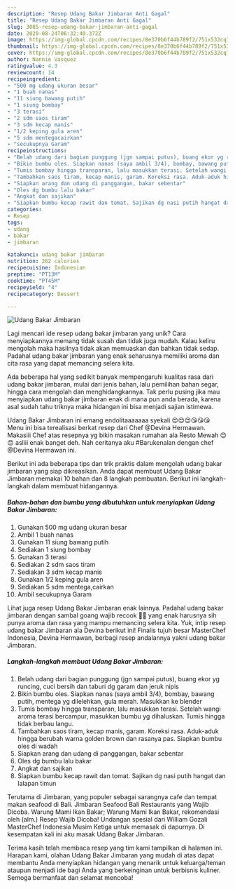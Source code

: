 ```yaml
---
description: "Resep Udang Bakar Jimbaran Anti Gagal"
title: "Resep Udang Bakar Jimbaran Anti Gagal"
slug: 3085-resep-udang-bakar-jimbaran-anti-gagal
date: 2020-08-24T06:32:40.372Z
image: https://img-global.cpcdn.com/recipes/8e370b6f44b789f2/751x532cq70/udang-bakar-jimbaran-foto-resep-utama.jpg
thumbnail: https://img-global.cpcdn.com/recipes/8e370b6f44b789f2/751x532cq70/udang-bakar-jimbaran-foto-resep-utama.jpg
cover: https://img-global.cpcdn.com/recipes/8e370b6f44b789f2/751x532cq70/udang-bakar-jimbaran-foto-resep-utama.jpg
author: Nannie Vasquez
ratingvalue: 4.3
reviewcount: 14
recipeingredient:
- "500 mg udang ukuran besar"
- "1 buah nanas"
- "11 siung bawang putih"
- "1 siung bombay"
- "3 terasi"
- "2 sdm saos tiram"
- "3 sdm kecap manis"
- "1/2 keping gula aren"
- "5 sdm mentegacairkan"
- "secukupnya Garam"
recipeinstructions:
- "Belah udang dari bagian punggung (jgn sampai putus), buang ekor yg runcing, cuci bersih dan taburi dg garam dan jeruk nipis"
- "Bikin bumbu oles. Siapkan nanas (saya ambil 3/4), bombay, bawang putih, mentega yg dilelehkan, gula merah. Masukkan ke blender"
- "Tumis bombay hingga transparan, lalu masukkan terasi. Setelah wangi aroma terasi bercampur, masukkan bumbu yg dihaluskan. Tumis hingga tidak berbau langu."
- "Tambahkan saos tiram, kecap manis, garam. Koreksi rasa. Aduk-aduk hingga berubah warna golden brown dan rasanya pas. Siapkan bumbu oles di wadah"
- "Siapkan arang dan udang di panggangan, bakar sebentar"
- "Oles dg bumbu lalu bakar"
- "Angkat dan sajikan"
- "Siapkan bumbu kecap rawit dan tomat. Sajikan dg nasi putih hangat dan lalapan timun"
categories:
- Resep
tags:
- udang
- bakar
- jimbaran

katakunci: udang bakar jimbaran 
nutrition: 262 calories
recipecuisine: Indonesian
preptime: "PT13M"
cooktime: "PT45M"
recipeyield: "4"
recipecategory: Dessert

---
```



![Udang Bakar Jimbaran](https://img-global.cpcdn.com/recipes/8e370b6f44b789f2/751x532cq70/udang-bakar-jimbaran-foto-resep-utama.jpg)

Lagi mencari ide resep udang bakar jimbaran yang unik? Cara menyiapkannya memang tidak susah dan tidak juga mudah. Kalau keliru mengolah maka hasilnya tidak akan memuaskan dan bahkan tidak sedap. Padahal udang bakar jimbaran yang enak seharusnya memiliki aroma dan cita rasa yang dapat memancing selera kita.

Ada beberapa hal yang sedikit banyak mempengaruhi kualitas rasa dari udang bakar jimbaran, mulai dari jenis bahan, lalu pemilihan bahan segar, hingga cara mengolah dan menghidangkannya. Tak perlu pusing jika mau menyiapkan udang bakar jimbaran enak di mana pun anda berada, karena asal sudah tahu triknya maka hidangan ini bisa menjadi sajian istimewa.

Udang Bakar Jimbaran ini emang endolitaaaaaaa syekali 😍😍😍😘😘😘 Menu ini bisa terealisasi berkat resep dari Chef @Devina Hermawan. Makasiii Chef atas resepnya yg bikin masakan rumahan ala Resto Mewah 😊😊 asliii enak banget deh. Nah ceritanya aku #Barukenalan dengan chef @Devina Hermawan ini.


Berikut ini ada beberapa tips dan trik praktis dalam mengolah udang bakar jimbaran yang siap dikreasikan. Anda dapat membuat Udang Bakar Jimbaran memakai 10 bahan dan 8 langkah pembuatan. Berikut ini langkah-langkah dalam membuat hidangannya.

<!--inarticleads1-->

##### Bahan-bahan dan bumbu yang dibutuhkan untuk menyiapkan Udang Bakar Jimbaran:

1. Gunakan 500 mg udang ukuran besar
1. Ambil 1 buah nanas
1. Gunakan 11 siung bawang putih
1. Sediakan 1 siung bombay
1. Gunakan 3 terasi
1. Sediakan 2 sdm saos tiram
1. Sediakan 3 sdm kecap manis
1. Gunakan 1/2 keping gula aren
1. Sediakan 5 sdm mentega,cairkan
1. Ambil secukupnya Garam


Lihat juga resep Udang Bakar Jimbaran enak lainnya. Padahal udang bakar jimbaran dengan sambal goang wajib recook 👍🏻 yang enak harusnya sih punya aroma dan rasa yang mampu memancing selera kita. Yuk, intip resep udang bakar Jimbaran ala Devina berikut ini! Finalis tujuh besar MasterChef Indonesia, Devina Hermawan, berbagi resep andalannya yakni udang bakar Jimbaran. 

<!--inarticleads2-->

##### Langkah-langkah membuat Udang Bakar Jimbaran:

1. Belah udang dari bagian punggung (jgn sampai putus), buang ekor yg runcing, cuci bersih dan taburi dg garam dan jeruk nipis
1. Bikin bumbu oles. Siapkan nanas (saya ambil 3/4), bombay, bawang putih, mentega yg dilelehkan, gula merah. Masukkan ke blender
1. Tumis bombay hingga transparan, lalu masukkan terasi. Setelah wangi aroma terasi bercampur, masukkan bumbu yg dihaluskan. Tumis hingga tidak berbau langu.
1. Tambahkan saos tiram, kecap manis, garam. Koreksi rasa. Aduk-aduk hingga berubah warna golden brown dan rasanya pas. Siapkan bumbu oles di wadah
1. Siapkan arang dan udang di panggangan, bakar sebentar
1. Oles dg bumbu lalu bakar
1. Angkat dan sajikan
1. Siapkan bumbu kecap rawit dan tomat. Sajikan dg nasi putih hangat dan lalapan timun


Terutama di Jimbaran, yang populer sebagai sarangnya cafe dan tempat makan seafood di Bali. Jimbaran Seafood Bali Restaurants yang Wajib Dicoba. Warung Mami Ikan Bakar; Warung Mami Ikan Bakar, rekomendasi oleh (alm.) Resep Wajib Dicoba! Undangan spesial dari William Gozali MasterChef Indonesia Musim Ketiga untuk memasak di dapurnya. Di kesempatan kali ini aku masak Udang Bakar Jimbaran. 

Terima kasih telah membaca resep yang tim kami tampilkan di halaman ini. Harapan kami, olahan Udang Bakar Jimbaran yang mudah di atas dapat membantu Anda menyiapkan hidangan yang menarik untuk keluarga/teman ataupun menjadi ide bagi Anda yang berkeinginan untuk berbisnis kuliner. Semoga bermanfaat dan selamat mencoba!
